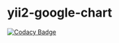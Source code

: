 # yii2-google-chart
[![Codacy Badge](https://api.codacy.com/project/badge/Grade/6a83f4d9034a4abfbbaf7210a8844b34)](https://app.codacy.com/gh/dynamikaweb/yii2-google-chart?utm_source=github.com&utm_medium=referral&utm_content=dynamikaweb/yii2-google-chart&utm_campaign=Badge_Grade_Dashboard)